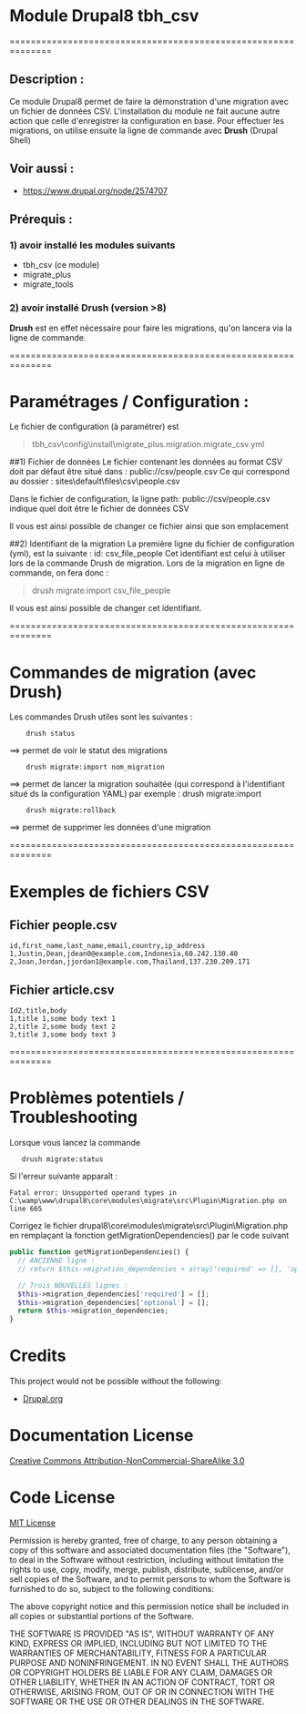 # Module Drupal8 tbh_csv
==============================================================
## Description :
Ce module Drupal8 permet de faire la démonstration d'une migration avec un fichier de données CSV.
L'installation du module ne fait aucune autre action que celle d'enregistrer la configuration en base.
Pour effectuer les migrations, on utilise ensuite la ligne de commande avec __Drush__ (Drupal Shell)

## Voir aussi :
 - https://www.drupal.org/node/2574707

## Prérequis :
### 1) avoir installé les modules suivants
   - tbh_csv (ce module)
   - migrate_plus
   - migrate_tools

### 2) avoir installé Drush (version >8)
__Drush__ est en effet nécessaire pour faire les migrations, qu'on lancera via la ligne de commande.

==============================================================
# Paramétrages / Configuration :
Le fichier de configuration (à paramétrer) est
> tbh_csv\config\install\migrate_plus.migration.migrate_csv.yml

##1) Fichier de données
Le fichier contenant les données au format CSV doit par défaut être situé dans :
  public://csv/people.csv
Ce qui correspond au dossier :
  sites\default\files\csv\people.csv

Dans le fichier de configuration, la ligne
  path: public://csv/people.csv
indique quel doit être le fichier de données CSV

Il vous est ainsi possible de changer ce fichier ainsi que son emplacement

##2) Identifiant de la migration
La première ligne du fichier de configuration (yml), est la suivante :
id: csv_file_people
Cet identifiant est celui à utiliser lors de la commande Drush de migration.
Lors de la migration en ligne de commande, on fera donc :
> drush migrate:import csv_file_people

Il vous est ainsi possible de changer cet identifiant.

==============================================================
# Commandes de migration (avec Drush)
Les commandes Drush utiles sont les suivantes :
```shell
    drush status
```
==> permet de voir le statut des migrations

```shell
    drush migrate:import nom_migration
```
==> permet de lancer la migration souhaitée (qui correspond à l'identifiant situé ds la configuration YAML)
par exemple : drush migrate:import
```shell
    drush migrate:rollback
```
==> permet de supprimer les données d'une migration

==============================================================
# Exemples de fichiers CSV
## Fichier people.csv
```csv
id,first_name,last_name,email,country,ip_address
1,Justin,Dean,jdean0@example.com,Indonesia,60.242.130.40
2,Joan,Jordan,jjordan1@example.com,Thailand,137.230.209.171
```
## Fichier article.csv
```csv
Id2,title,body
1,title 1,some body text 1
2,title 2,some body text 2
3,title 3,some body text 3
```
==============================================================
# Problèmes potentiels / Troubleshooting
Lorsque vous lancez la commande
```shell
   drush migrate:status
```
Si l'erreur suivante apparaît :
```shell
Fatal error: Unsupported operand types in C:\wamp\www\drupal8\core\modules\migrate\src\Plugin\Migration.php on line 665
```
Corrigez le fichier drupal8\core\modules\migrate\src\Plugin\Migration.php
en remplaçant la fonction getMigrationDependencies() par le code suivant

```php
public function getMigrationDependencies() {
  // ANCIENNE ligne :
  // return $this->migration_dependencies + array('required' => [], 'optional' => []);

  // Trois NOUVELLES lignes :
  $this->migration_dependencies['required'] = [];
  $this->migration_dependencies['optional'] = [];
  return $this->migration_dependencies;
}
```
# Credits

This project would not be possible without the following:

  * [Drupal.org](http://www.drupal.org/)

# Documentation License

[Creative Commons Attribution-NonCommercial-ShareAlike 3.0](http://creativecommons.org/licenses/by-nc-sa/3.0/)


# Code License

[MIT License](http://www.opensource.org/licenses/mit-license.php)

Permission is hereby granted, free of charge, to any person obtaining a copy
of this software and associated documentation files (the "Software"), to deal
in the Software without restriction, including without limitation the rights
to use, copy, modify, merge, publish, distribute, sublicense, and/or sell
copies of the Software, and to permit persons to whom the Software is
furnished to do so, subject to the following conditions:

The above copyright notice and this permission notice shall be included in
all copies or substantial portions of the Software.

THE SOFTWARE IS PROVIDED "AS IS", WITHOUT WARRANTY OF ANY KIND, EXPRESS OR
IMPLIED, INCLUDING BUT NOT LIMITED TO THE WARRANTIES OF MERCHANTABILITY,
FITNESS FOR A PARTICULAR PURPOSE AND NONINFRINGEMENT. IN NO EVENT SHALL THE
AUTHORS OR COPYRIGHT HOLDERS BE LIABLE FOR ANY CLAIM, DAMAGES OR OTHER
LIABILITY, WHETHER IN AN ACTION OF CONTRACT, TORT OR OTHERWISE, ARISING FROM,
OUT OF OR IN CONNECTION WITH THE SOFTWARE OR THE USE OR OTHER DEALINGS IN
THE SOFTWARE.
